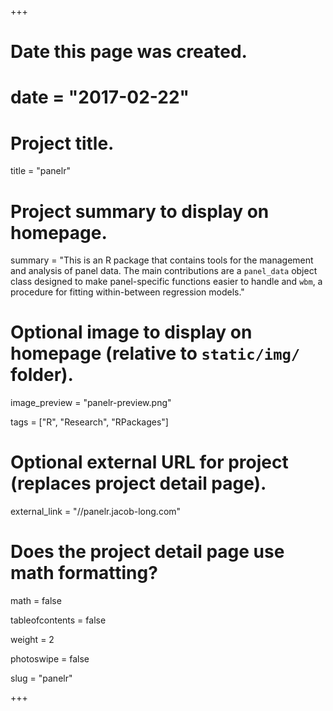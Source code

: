 +++
# Date this page was created.
# date = "2017-02-22"

# Project title.
title = "panelr"

# Project summary to display on homepage.
summary = "This is an R package that contains tools for the management and analysis of panel data. The main contributions are a `panel_data` object class designed to make panel-specific functions easier to handle and `wbm`, a procedure for fitting within-between regression models."

# Optional image to display on homepage (relative to `static/img/` folder).
image_preview = "panelr-preview.png"

tags = ["R", "Research", "RPackages"]

# Optional external URL for project (replaces project detail page).
external_link = "//panelr.jacob-long.com"

# Does the project detail page use math formatting?
math = false

tableofcontents = false

weight = 2

photoswipe = false

slug = "panelr"

+++